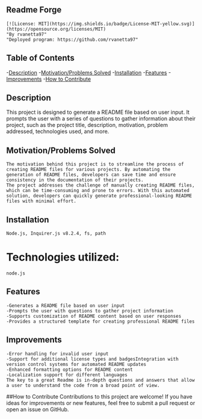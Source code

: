 ## Readme Forge
    [![License: MIT](https://img.shields.io/badge/License-MIT-yellow.svg)](https://opensource.org/licenses/MIT) 
    "By rvanetta97"
    "Deployed program: https://github.com/rvanetta97"

## Table of Contents
-[Description](#description)
-[Motivation/Problems Solved](#motivation/problems-solved)
-[Installation](#installation)
-[Features](#features)
-[Improvements](#improvements)
-[How to Contribute](#how-to-contribute)

## Description
This project is designed to generate a README file based on user input. It prompts the user with a series of questions to gather information about their project, such as the project title, description, motivation, problem addressed, technologies used, and more.

## Motivation/Problems Solved
    The motivation behind this project is to streamline the process of creating README files for various projects. By automating the generation of README files, developers can save time and ensure consistency in the documentation of their projects.
    The project addresses the challenge of manually creating README files, which can be time-consuming and prone to errors. With this automated solution, developers can quickly generate professional-looking README files with minimal effort.

## Installation
    Node.js, Inquirer.js v8.2.4, fs, path
# Technologies utilized:
    node.js

## Features
    -Generates a README file based on user input
    -Prompts the user with questions to gather project information
    -Supports customization of README content based on user responses
    -Provides a structured template for creating professional README files

## Improvements
    -Error handling for invalid user input
    -Support for additional license types and badgesIntegration with version control systems for automated README updates
    -Enhanced formatting options for README content
    -Localization support for different languages
    The key to a great Readme is in-depth questions and answers that allow a user to understand the code from a broad point of view.

##How to Contribute
    Contributions to this project are welcome! If you have ideas for improvements or new features, feel free to submit a pull request or open an issue on GitHub.
